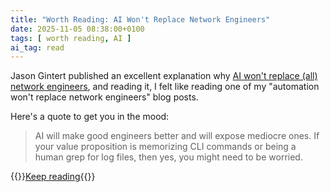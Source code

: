 ```yaml
---
title: "Worth Reading: AI Won't Replace Network Engineers"
date: 2025-11-05 08:38:00+0100
tags: [ worth reading, AI ]
ai_tag: read
---
```

Jason Gintert published an excellent explanation why [AI won't replace (all) network engineers](https://www.bitsinflight.com/ai-wont-replace-network-engineers/), and reading it, I felt like reading one of my "automation won't replace network engineers" blog posts.

Here's a quote to get you in the mood:

> AI will make good engineers better and will expose mediocre ones. If your value proposition is memorizing CLI commands or being a human grep for log files, then yes, you might need to be worried.

{{<jump>}}[Keep reading](https://www.bitsinflight.com/ai-wont-replace-network-engineers/){{</jump>}}
